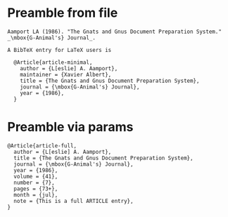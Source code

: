 # Preamble from file

    
    Aamport LA (1986). "The Gnats and Gnus Document Preparation System."
    _\mbox{G-Animal's} Journal_.
    
    A BibTeX entry for LaTeX users is
    
      @Article{article-minimal,
        author = {L[eslie] A. Aamport},
        maintainer = {Xavier Albert},
        title = {The Gnats and Gnus Document Preparation System},
        journal = {\mbox{G-Animal's} Journal},
        year = {1986},
      }
    
    
    

# Preamble via params

    @Article{article-full,
      author = {L[eslie] A. Aamport},
      title = {The Gnats and Gnus Document Preparation System},
      journal = {\mbox{G-Animal's} Journal},
      year = {1986},
      volume = {41},
      number = {7},
      pages = {73+},
      month = {jul},
      note = {This is a full ARTICLE entry},
    }

